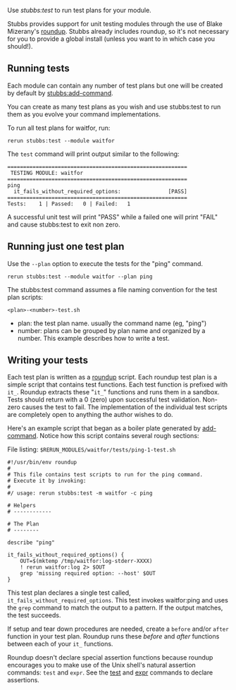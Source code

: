 Use *stubbs:test* to run test plans for your module.

Stubbs provides support for unit testing modules 
through the use of Blake Mizerany's
[roundup](http://bmizerany.github.com/roundup/). 
Stubbs already includes roundup, so it's not necessary for you 
to provide a global install 
(unless you want to in which case you should!). 

Running tests
-------------

Each module can contain any number of test plans
but one will be created by default by 
[stubbs:add-command](../add-command/index.html).

You can create as many test plans as you wish and use
stubbs:test to run them as you evolve your command implementations.

To run all test plans for waitfor, run:

    rerun stubbs:test --module waitfor

The `test` command will print output similar to the following:

    =========================================================
     TESTING MODULE: waitfor 
    =========================================================
    ping
      it_fails_without_required_options:               [PASS]
    =========================================================
    Tests:    1 | Passed:   0 | Failed:   1

A successful unit test will print "PASS" while a 
failed one will print "FAIL" and cause stubbs:test to exit non zero.

Running just one test plan
--------------------------

Use the `--plan` option to execute the tests for
the "ping" command.

    rerun stubbs:test --module waitfor --plan ping

The stubbs:test command assumes a file naming convention for
the test plan scripts:

    <plan>-<number>-test.sh

* plan: the test plan name. usually the command name (eg, "ping")
* number: plans can be grouped by plan name and organized by a number.
This example describes how to write a test.

Writing your tests
------------------

Each test plan is written as a 
[roundup](http://bmizerany.github.com/roundup/) script.
Each roundup test plan is a simple script that contains 
test functions. Each test function is prefixed with `it_`. 
Roundup extracts these "`it_`" functions and runs them in a 
sandbox. Tests should return with a 0 (zero) upon 
successful test validation. Non-zero causes the test 
to fail.
The implementation of the individual test scripts are 
completely open to anything the author wishes to do.

Here's an example script that began as a boiler plate 
generated by [add-command](../add-command/index.html). 
Notice how this script contains several rough sections:

File listing: `$RERUN_MODULES/waitfor/tests/ping-1-test.sh`

    #!/usr/bin/env roundup
    #
    # This file contains test scripts to run for the ping command.
    # Execute it by invoking: 
    #    
    #/ usage: rerun stubbs:test -m waitfor -c ping
    
    # Helpers
    # ------------

    # The Plan
    # --------
     
    describe "ping"
     
    it_fails_without_required_options() {
        OUT=$(mktemp /tmp/waitfor:log-stderr-XXXX)
        ! rerun waitfor:log 2> $OUT
        grep 'missing required option: --host' $OUT
    }

This test plan declares a single test called, 
`it_fails_without_required_options`. 
This test invokes waitfor:ping
and uses the `grep` command to match the output to 
a pattern. If the output matches, the test succeeds.

If setup and tear down procedures are needed, create a 
`before` and/or `after` function in your test plan. 
Roundup runs these _before_ and _after_ functions
between each of your `it_` functions.

Roundup doesn't declare special assertion functions because
roundup encourages you to make use of the Unix shell's
natural assertion commands: `test` and `expr`.
See the [test](http://ss64.com/bash/test.html)
and [expr](http://ss64.com/bash/expr.html) 
commands to declare assertions.
